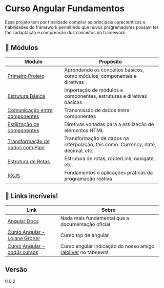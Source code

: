# Curso Angular Fundamentos

Esse projeto tem por finalidade compilar as principais caracteríticas e habilidades do framework permitindo que
novos programadores possam ter fácil adaptação e comprensão dos conceitos do framework.

## 📖 Módulos

| Módulo                                                                                                                               | Propósito                                                                        |
|--------------------------------------------------------------------------------------------------------------------------------------|----------------------------------------------------------------------------------|
| <a href="https://github.com/psbrunosouza/fundamentos-angular/tree/main/angular-get-started">Primeiro Projeto</a>                     | Aprendendo os conceitos básicos, como módulos, componentes e diretivas           |
| <a href="https://github.com/psbrunosouza/fundamentos-angular/tree/main/angular-basics">Estrutura Básica</a>                          | Importação de módulos e componentes, estruturas e diretivas básicas              |
| <a href="https://github.com/psbrunosouza/fundamentos-angular/tree/main/components-comunication">Comunicação entre componentes</a>    | Transmissão de dados entre componentes                                           |
| <a href="https://github.com/psbrunosouza/fundamentos-angular/tree/main/component-styling">Estilização de componentes</a>             | Diretivas voltadas para a estilização de elementos HTML                          |
| <a href="https://github.com/psbrunosouza/fundamentos-angular/tree/main/transform-data-with-pipe">Transformação de dados com Pipe</a> | Transformação de dados na interpolação, tais como: Currency, date, decimal, etc. |
| <a href="https://github.com/psbrunosouza/fundamentos-angular/tree/main/angular-routes">Estrutura de Rotas</a>                        | Estrutura de rotas, routerLink, navigate, etc.                                   |
| <a href="https://github.com/psbrunosouza/learn-rxjs">RXJS</a>                                                                                                                      | Fundamentos e aplicações práticas da programação reativa                         |

## 🔗 Links incríveis!

| Link                                                                                                                            | Sobre                                              |
|---------------------------------------------------------------------------------------------------------------------------------|----------------------------------------------------|
| <a href="https://angular.io/docs">Angular Docs</a>                                                                              | Nada mais fundamental que a documentação oficial   |
| <a href="https://www.youtube.com/watch?v=tPOMG0D57S0&list=PLGxZ4Rq3BOBoSRcKWEdQACbUCNWLczg2G">Curso Angular - Loiane Groner</a> | Curso top de angular |
| <a href="https://www.cod3r.com.br/courses/angular-9-essencial">Curso Angular - cod3r cursos</a>                                 | Curso angular indicação do nosso amigo <a href="https://www.tabnews.com.br/raloliver">raloliver</a></a> no tabnews!                     |


## Versão

0.0.2